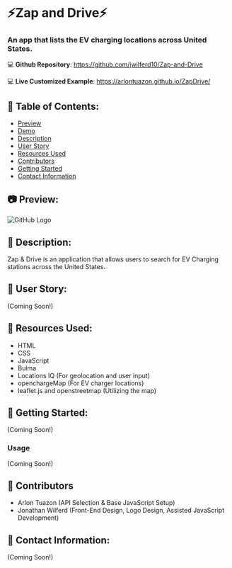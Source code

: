 # ⚡Zap and Drive⚡

### An app that lists the EV charging locations across United States.

:computer: **Github Repository**: https://github.com/jwilferd10/Zap-and-Drive

:computer: **Live Customized Example**: https://arlontuazon.github.io/ZapDrive/ 

## :open_file_folder: Table of Contents:
  - [Preview](#camera-preview)
  - [Demo](#movie_camera-demo)
  - [Description](#wave-description)
  - [User Story](#book-user-story)
  - [Resources Used](#floppy_disk-resources-used)
  - [Contributors](#paperclip-contributors)
  - [Getting Started](#minidisc-getting-started)
  - [Contact Information](#e-mail-contact-information)

## :camera: Preview:
![GitHub Logo](./img/webScreenshot.png)

## :wave: Description: 
Zap & Drive is an application that allows users to search for EV Charging stations across the United States.

## :book: User Story:
(Coming Soon!)

## :floppy_disk: Resources Used:
- HTML
- CSS
- JavaScript
- Bulma
- Locations IQ (For geolocation and user input)
- openchargeMap (For EV charger locations)
- leaflet.js and openstreetmap (Utilizing the map)

## :minidisc: Getting Started:
(Coming Soon!)

### Usage
(Coming Soon!)

## :paperclip: Contributors
 - Arlon Tuazon (API Selection & Base JavaScript Setup)
 - Jonathan Wilferd (Front-End Design, Logo Design, Assisted JavaScript Development)
  
## :e-mail: Contact Information:
(Coming Soon!)
